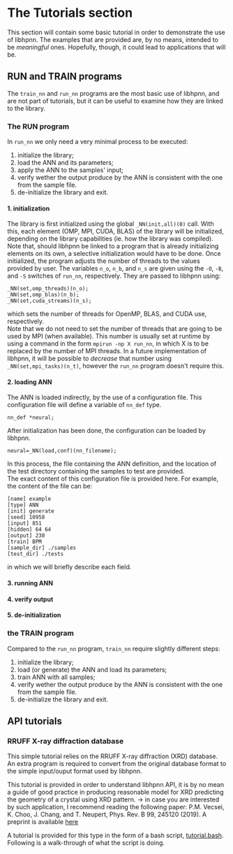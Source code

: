 # The Tutorials section

This section will contain some basic tutorial in order to demonstrate the use of libhpnn.
The examples that are provided are, by no means, intended to be _meaningful_ ones.
Hopefully, though, it could lead to applications that will be.

## RUN and TRAIN programs

The `train_nn` and `run_nn` programs are the most basic use of libhpnn, and are not part of tutorials, but it can be useful to examine how they are linked to the library.

### The RUN program

In `run_nn` we only need a very minimal process to be executed:
1. initialize the library;
2. load the ANN and its parameters;
3. apply the ANN to the samples' input;
4. verify wether the output produce by the ANN is consistent with the one from the sample file.
5. de-initialize the library and exit.

#### 1. initialization

The library is first initialized using the global `_NN(init,all)(0)` call.
With this, each element (OMP, MPI, CUDA, BLAS) of the library will be initialized, depending on the library capabilities (ie. how the library was compiled). Note that, should libhpnn be linked to a program that is already initializing elements on its own, a selective initialization would have to be done.
Once initialized, the program adjusts the number of threads to the values provided by user. The variables `n_o`, `n_b`, and `n_s` are given using the `-O`, `-B`, and `-S` switches of `run_nn`, respectively. They are passed to libhpnn using:
```
_NN(set,omp_threads)(n_o);
_NN(set,omp_blas)(n_b);
_NN(set,cuda_streams)(n_s);
```
which sets the number of threads for OpenMP, BLAS, and CUDA use, respectively.\
Note that we do not need to set the number of threads that are going to be used by MPI (when available). This number is usually set at runtime by using a command in the form `mpirun -np X run_nn`, in which X is to be replaced by the number of MPI threads.
In a future implementation of libhpnn, it will be possible to _decrease_ that number using `_NN(set,mpi_tasks)(n_t)`, however the `run_nn` program doesn't require this.

#### 2. loading ANN 

The ANN is loaded indirectly, by the use of a configuration file. This configuration file will define a variable of `nn_def` type.
```
nn_def *neural;
```
After initialization has been done, the configuration can be loaded by libhpnn.
```
neural=_NN(load,conf)(nn_filename);
```
In this process, the file containing the ANN definition, and the location of the test directory containing the samples to test are provided.\
The exact content of this configuration file is provided here. 
For example, the content of the file can be:
```
[name] example
[type] ANN
[init] generate
[seed] 10958
[input] 851
[hidden] 64 64
[output] 230
[train] BPM
[sample_dir] ./samples
[test_dir] ./tests
```
in which we will briefly describe each field.



#### 3. running ANN

#### 4. verify output

#### 5. de-initialization


### the TRAIN program

Compared to the `run_nn` program, `train_nn` require slightly different steps:
1. initialize the library;
2. load (or generate) the ANN and load its parameters;
4. train ANN with all samples;
5. verify wether the output produce by the ANN is consistent with the one from the sample file.
6. de-initialize the library and exit.



## API tutorials

### RRUFF X-ray diffraction database

This simple tutorial relies on the RRUFF X-ray diffraction (XRD) database.
An extra program is required to convert from the original database format to the simple input/ouput format used by libhpnn.

This tutorial is provided in order to understand libhpnn API, it is by no mean a guide of good practice in producing reasonable model for XRD predicting the geometry of a crystal using XRD pattern.
-> in case you are interested by such application, I recommend reading the following paper: 
P.M. Vecsei, K. Choo, J. Chang, and T. Neupert, Phys. Rev. B 99, 245120 (2019). A preprint is available [here](https://arxiv.org/abs/1812.05625)



A tutorial is provided for this type in the form of a bash script, [tutorial.bash](tutorials/ann/tutorial.bash). Following is a walk-through of what the script is doing. 


